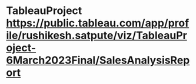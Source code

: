 # TableauProject https://public.tableau.com/app/profile/rushikesh.satpute/viz/TableauProject-6March2023Final/SalesAnalysisReport
